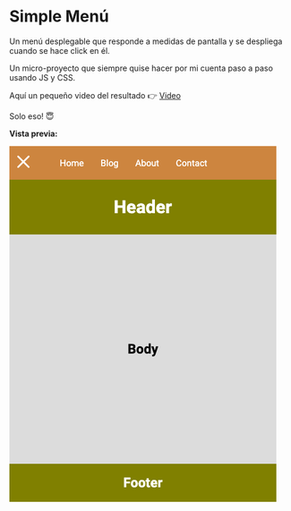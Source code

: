 # Simple Menú

Un menú desplegable que responde a medidas de pantalla y se despliega cuando se hace click en él.

Un micro-proyecto que siempre quise hacer por mi cuenta paso a paso usando JS y CSS.

Aquí un pequeño video del resultado 👉 [Video](https://github.com/felipejoq/mini-nav-responsive/blob/[branch]/resultado_final.mp4?raw=true)

Solo eso! 😇

**Vista previa:**

![alt text](https://github.com/felipejoq/mini-nav-responsive/blob/main/preview.png?raw=true)
